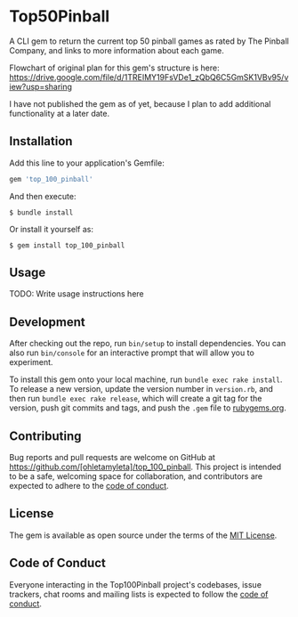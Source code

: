 # Top50Pinball

A CLI gem to return the current top 50 pinball games as rated by The Pinball Company, and links to more information about each game.  

Flowchart of original plan for this gem's structure is here: https://drive.google.com/file/d/1TREIMY19FsVDe1_zQbQ6C5GmSK1VBv95/view?usp=sharing

I have not published the gem as of yet, because I plan to add additional functionality at a later date.

## Installation

Add this line to your application's Gemfile:

```ruby
gem 'top_100_pinball'
```

And then execute:

    $ bundle install

Or install it yourself as:

    $ gem install top_100_pinball

## Usage

TODO: Write usage instructions here

## Development

After checking out the repo, run `bin/setup` to install dependencies. You can also run `bin/console` for an interactive prompt that will allow you to experiment.

To install this gem onto your local machine, run `bundle exec rake install`. To release a new version, update the version number in `version.rb`, and then run `bundle exec rake release`, which will create a git tag for the version, push git commits and tags, and push the `.gem` file to [rubygems.org](https://rubygems.org).

## Contributing

Bug reports and pull requests are welcome on GitHub at https://github.com/[ohletamyleta]/top_100_pinball. This project is intended to be a safe, welcoming space for collaboration, and contributors are expected to adhere to the [code of conduct](https://github.com/[USERNAME]/top_100_pinball/blob/master/CODE_OF_CONDUCT.md).


## License

The gem is available as open source under the terms of the [MIT License](https://opensource.org/licenses/MIT).

## Code of Conduct

Everyone interacting in the Top100Pinball project's codebases, issue trackers, chat rooms and mailing lists is expected to follow the [code of conduct](https://github.com/[USERNAME]/top_100_pinball/blob/master/CODE_OF_CONDUCT.md).
